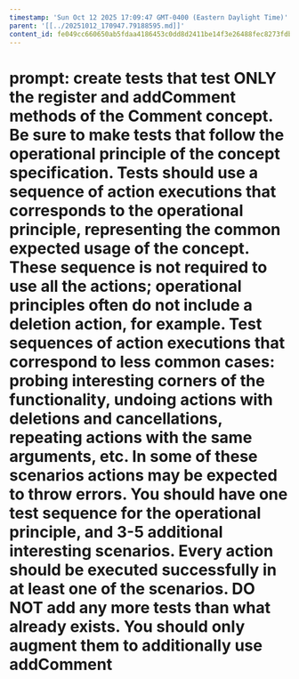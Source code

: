 ```yaml
---
timestamp: 'Sun Oct 12 2025 17:09:47 GMT-0400 (Eastern Daylight Time)'
parent: '[[../20251012_170947.79188595.md]]'
content_id: fe049cc660650ab5fdaa4186453c0dd8d2411be14f3e26488fec8273fdb2cfa8
---
```


# prompt: create tests that test ONLY the register and addComment methods of the Comment concept. Be sure to make tests that follow the operational principle of the concept specification. Tests should use a sequence of action executions that corresponds to the operational principle, representing the common expected usage of the concept. These sequence is not required to use all the actions; operational principles often do not include a deletion action, for example. Test sequences of action executions that correspond to less common cases: probing interesting corners of the functionality, undoing actions with deletions and cancellations, repeating actions with the same arguments, etc. In some of these scenarios actions may be expected to throw errors. You should have one test sequence for the operational principle, and 3-5 additional interesting scenarios. Every action should be executed successfully in at least one of the scenarios. DO NOT add any more tests than what already exists. You should only augment them to additionally use addComment
